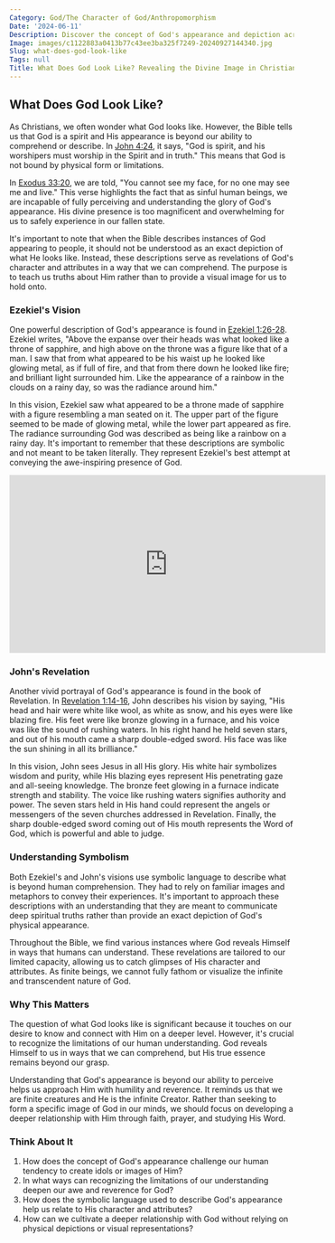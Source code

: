 ```yaml
---
Category: God/The Character of God/Anthropomorphism
Date: '2024-06-11'
Description: Discover the concept of God's appearance and depiction across various religions and cultures in this intriguing article exploring the diverse perspectives on the physical form of a divine being.
Image: images/c1122883a0413b77c43ee3ba325f7249-20240927144340.jpg
Slug: what-does-god-look-like
Tags: null
Title: What Does God Look Like? Revealing the Divine Image in Christianity
---
```


## What Does God Look Like?

As Christians, we often wonder what God looks like. However, the Bible tells us that God is a spirit and His appearance is beyond our ability to comprehend or describe. In [John 4:24](https://www.bibleref.com/John/4/John-4-24.html), it says, "God is spirit, and his worshipers must worship in the Spirit and in truth." This means that God is not bound by physical form or limitations.

In [Exodus 33:20](https://www.bibleref.com/Exodus/33/Exodus-33-20.html), we are told, "You cannot see my face, for no one may see me and live." This verse highlights the fact that as sinful human beings, we are incapable of fully perceiving and understanding the glory of God's appearance. His divine presence is too magnificent and overwhelming for us to safely experience in our fallen state.

It's important to note that when the Bible describes instances of God appearing to people, it should not be understood as an exact depiction of what He looks like. Instead, these descriptions serve as revelations of God's character and attributes in a way that we can comprehend. The purpose is to teach us truths about Him rather than to provide a visual image for us to hold onto.

### Ezekiel's Vision

One powerful description of God's appearance is found in [Ezekiel 1:26-28](https://www.bibleref.com/Ezekiel/1/Ezekiel-1-26.html). Ezekiel writes, "Above the expanse over their heads was what looked like a throne of sapphire, and high above on the throne was a figure like that of a man. I saw that from what appeared to be his waist up he looked like glowing metal, as if full of fire, and that from there down he looked like fire; and brilliant light surrounded him. Like the appearance of a rainbow in the clouds on a rainy day, so was the radiance around him."

In this vision, Ezekiel saw what appeared to be a throne made of sapphire with a figure resembling a man seated on it. The upper part of the figure seemed to be made of glowing metal, while the lower part appeared as fire. The radiance surrounding God was described as being like a rainbow on a rainy day. It's important to remember that these descriptions are symbolic and not meant to be taken literally. They represent Ezekiel's best attempt at conveying the awe-inspiring presence of God.


<iframe width="560" height="315" src="https://www.youtube.com/embed/QPywCD-TSd0" frameborder="0" allow="autoplay; encrypted-media" allowfullscreen></iframe>


### John's Revelation

Another vivid portrayal of God's appearance is found in the book of Revelation. In [Revelation 1:14-16](https://www.bibleref.com/Revelation/1/Revelation-1-14.html), John describes his vision by saying, "His head and hair were white like wool, as white as snow, and his eyes were like blazing fire. His feet were like bronze glowing in a furnace, and his voice was like the sound of rushing waters. In his right hand he held seven stars, and out of his mouth came a sharp double-edged sword. His face was like the sun shining in all its brilliance."

In this vision, John sees Jesus in all His glory. His white hair symbolizes wisdom and purity, while His blazing eyes represent His penetrating gaze and all-seeing knowledge. The bronze feet glowing in a furnace indicate strength and stability. The voice like rushing waters signifies authority and power. The seven stars held in His hand could represent the angels or messengers of the seven churches addressed in Revelation. Finally, the sharp double-edged sword coming out of His mouth represents the Word of God, which is powerful and able to judge.

### Understanding Symbolism

Both Ezekiel's and John's visions use symbolic language to describe what is beyond human comprehension. They had to rely on familiar images and metaphors to convey their experiences. It's important to approach these descriptions with an understanding that they are meant to communicate deep spiritual truths rather than provide an exact depiction of God's physical appearance.

Throughout the Bible, we find various instances where God reveals Himself in ways that humans can understand. These revelations are tailored to our limited capacity, allowing us to catch glimpses of His character and attributes. As finite beings, we cannot fully fathom or visualize the infinite and transcendent nature of God.

### Why This Matters

The question of what God looks like is significant because it touches on our desire to know and connect with Him on a deeper level. However, it's crucial to recognize the limitations of our human understanding. God reveals Himself to us in ways that we can comprehend, but His true essence remains beyond our grasp.

Understanding that God's appearance is beyond our ability to perceive helps us approach Him with humility and reverence. It reminds us that we are finite creatures and He is the infinite Creator. Rather than seeking to form a specific image of God in our minds, we should focus on developing a deeper relationship with Him through faith, prayer, and studying His Word.

### Think About It

1. How does the concept of God's appearance challenge our human tendency to create idols or images of Him?
2. In what ways can recognizing the limitations of our understanding deepen our awe and reverence for God?
3. How does the symbolic language used to describe God's appearance help us relate to His character and attributes?
4. How can we cultivate a deeper relationship with God without relying on physical depictions or visual representations?